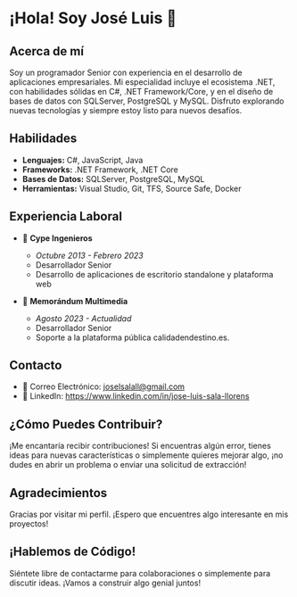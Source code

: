 # ¡Hola! Soy José Luis 👋

## Acerca de mí
Soy un programador Senior con experiencia en el desarrollo de aplicaciones empresariales. Mi especialidad incluye el ecosistema .NET, con habilidades sólidas en C#, .NET Framework/Core, y en el diseño de bases de datos con SQLServer, PostgreSQL y MySQL. Disfruto explorando nuevas tecnologías y siempre estoy listo para nuevos desafíos.

## Habilidades
- **Lenguajes:** C#, JavaScript, Java
- **Frameworks:** .NET Framework, .NET Core
- **Bases de Datos:** SQLServer, PostgreSQL, MySQL
- **Herramientas:** Visual Studio, Git, TFS, Source Safe, Docker
  
## Experiencia Laboral
- 🏢 **Cype Ingenieros**
  - *Octubre 2013 - Febrero 2023*
  - Desarrollador Senior
  - Desarrollo de aplicaciones de escritorio standalone y plataforma web

- 🏢 **Memorándum Multimedia**
  - *Agosto 2023 - Actualidad*
  - Desarrollador Senior
  - Soporte a la plataforma pública calidadendestino.es.

## Contacto
- 📧 Correo Electrónico: joselsalall@gmail.com
- 💼 LinkedIn: https://www.linkedin.com/in/jose-luis-sala-llorens

## ¿Cómo Puedes Contribuir?
¡Me encantaría recibir contribuciones! Si encuentras algún error, tienes ideas para nuevas características o simplemente quieres mejorar algo, ¡no dudes en abrir un problema o enviar una solicitud de extracción!

## Agradecimientos
Gracias por visitar mi perfil. ¡Espero que encuentres algo interesante en mis proyectos!

## ¡Hablemos de Código!
Siéntete libre de contactarme para colaboraciones o simplemente para discutir ideas. ¡Vamos a construir algo genial juntos!

